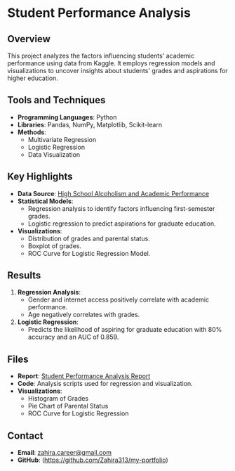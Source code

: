 # Student Performance Analysis

## Overview
This project analyzes the factors influencing students' academic performance using data from Kaggle. It employs regression models and visualizations to uncover insights about students' grades and aspirations for higher education.

## Tools and Techniques
- **Programming Languages**: Python
- **Libraries**: Pandas, NumPy, Matplotlib, Scikit-learn
- **Methods**:
  - Multivariate Regression
  - Logistic Regression
  - Data Visualization

## Key Highlights
- **Data Source**: [High School Alcoholism and Academic Performance](https://www.kaggle.com/datasets/gabrielluizone/high-school-alcoholism-and-academic-performance/data)
- **Statistical Models**:
  - Regression analysis to identify factors influencing first-semester grades.
  - Logistic regression to predict aspirations for graduate education.
- **Visualizations**:
  - Distribution of grades and parental status.
  - Boxplot of grades.
  - ROC Curve for Logistic Regression Model.

## Results
1. **Regression Analysis**:
   - Gender and internet access positively correlate with academic performance.
   - Age negatively correlates with grades.
2. **Logistic Regression**:
   - Predicts the likelihood of aspiring for graduate education with 80% accuracy and an AUC of 0.859.

## Files
- **Report**: [Student Performance Analysis Report](2504378_MABS.pdf)
- **Code**: Analysis scripts used for regression and visualization.
- **Visualizations**:
  - Histogram of Grades
  - Pie Chart of Parental Status
  - ROC Curve for Logistic Regression

## Contact
- **Email**: zahira.career@gmail.com
- **GitHub**: (https://github.com/Zahira313/my-portfolio)
